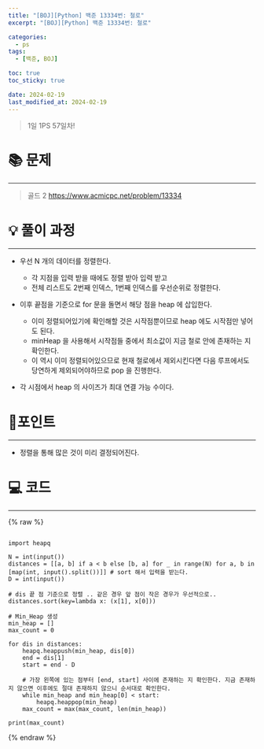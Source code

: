 ```yaml
---
title: "[BOJ][Python] 백준 13334번: 철로"
excerpt: "[BOJ][Python] 백준 13334번: 철로"

categories:
  - ps
tags:
  - [백준, BOJ]

toc: true
toc_sticky: true

date: 2024-02-19
last_modified_at: 2024-02-19
---
```


> 1일 1PS 57일차!

# 📚 문제

---

> 골드 2
https://www.acmicpc.net/problem/13334

# 💡 풀이 과정

---

- 우선 N 개의 데이터를 정렬한다.
  - 각 지점을 입력 받을 때에도 정렬 받아 입력 받고
  - 전체 리스트도 2번째 인덱스, 1번째 인덱스를 우선순위로 정렬한다. 

- 이후 끝점을 기준으로 for 문을 돌면서 해당 점을 heap 에 삽입한다.
  - 이미 정렬되어있기에 확인해할 것은 시작점뿐이므로 heap 에도 시작점만 넣어도 된다.
  - minHeap 을 사용해서 시작점들 중에서 최소값이 지금 철로 안에 존재하는 지 확인한다.
  - 이 역시 이미 정렬되어있으므로 현재 철로에서 제외시킨다면 다음 루프에서도 당연하게 제외되어야하므로 pop 을 진행한다. 

- 각 시점에서 heap 의 사이즈가 최대 연결 가능 수이다.

# 📌포인트

--- 

- 정렬을 통해 많은 것이 미리 결정되어진다.

# 💻 코드

---

{% raw %}

```

import heapq

N = int(input())
distances = [[a, b] if a < b else [b, a] for _ in range(N) for a, b in [map(int, input().split())]] # sort 해서 입력을 받는다.
D = int(input())

# dis 끝 점 기준으로 정렬 .. 같은 경우 앞 점이 작은 경우가 우선적으로..
distances.sort(key=lambda x: (x[1], x[0]))

# Min_Heap 생성
min_heap = []
max_count = 0

for dis in distances:
    heapq.heappush(min_heap, dis[0])
    end = dis[1]
    start = end - D

    # 가장 왼쪽에 있는 점부터 [end, start] 사이에 존재하는 지 확인한다. 지금 존재하지 않으면 이후에도 절대 존재하지 않으니 순서대로 확인한다.
    while min_heap and min_heap[0] < start:
        heapq.heappop(min_heap)
    max_count = max(max_count, len(min_heap))

print(max_count)

```

{% endraw %}
